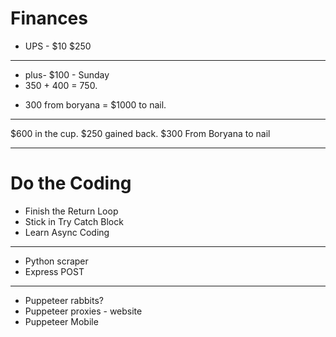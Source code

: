 # Finances
 - UPS - $10
	$250
---
 - plus- $100 - Sunday
 - 350 + 400 = 750.
+ 300 from boryana = $1000 to nail.
---
$600 in the cup. 
$250 gained back.
$300 From Boryana to nail

---

# Do the Coding
- Finish the Return Loop
- Stick in Try Catch Block
- Learn Async Coding

---
- Python scraper
- Express POST
---
- Puppeteer rabbits?
- Puppeteer proxies - website
- Puppeteer Mobile

